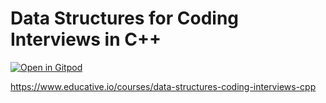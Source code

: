 # Data Structures for Coding Interviews in C++

[![Open in Gitpod](https://gitpod.io/button/open-in-gitpod.svg)](https://gitpod.io/#https://github.com/gitpod-io/website)

<https://www.educative.io/courses/data-structures-coding-interviews-cpp>
